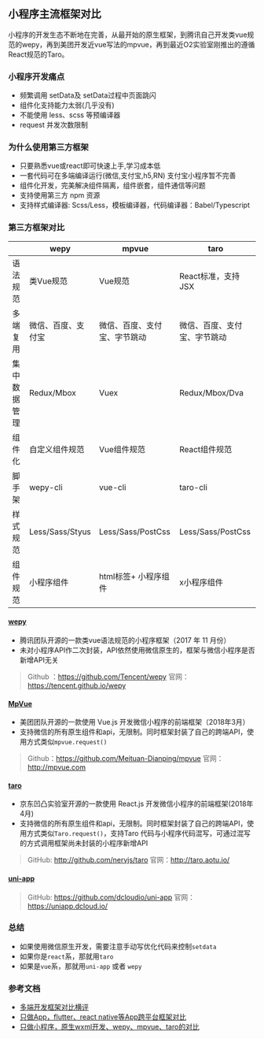 ## 小程序主流框架对比
小程序的开发生态不断地在完善，从最开始的原生框架，到腾讯自己开发类vue规范的wepy，再到美团开发近vue写法的mpvue，再到最近O2实验室刚推出的遵循React规范的Taro。

### 小程序开发痛点

- 频繁调用 setData及 setData过程中页面跳闪
- 组件化支持能力太弱(几乎没有)
- 不能使用 less、scss 等预编译器
- request 并发次数限制

### 为什么使用第三方框架

- 只要熟悉vue或react即可快速上手,学习成本低
- 一套代码可在多端编译运行(微信,支付宝,h5,RN)  支付宝小程序暂不完善
- 组件化开发，完美解决组件隔离，组件嵌套，组件通信等问题
- 支持使用第三方 npm 资源
- 支持样式编译器: Scss/Less，模板编译器，代码编译器：Babel/Typescript

### 第三方框架对比

|      | **wepy** | **mpvue** | **taro** |
| ------------ | -------- | -------- | -------- |
| 语法规范     | 类Vue规范 | Vue规范 | React标准，支持JSX |
| 多端复用     | 微信、百度、支付宝 | 微信、百度、支付宝、字节跳动 | 微信、百度、支付宝、字节跳动 |          |
| 集中数据管理 | Redux/Mbox | Vuex | Redux/Mbox/Dva |
| 组件化       | 自定义组件规范 | Vue组件规范 | React组件规范 |
| 脚手架       | wepy-cli | vue-cli | taro-cli |
| 样式规范     | Less/Sass/Styus | Less/Sass/PostCss | Less/Sass/PostCss|
| 组件规范       | 小程序组件 | html标签+ 小程序组件 | x小程序组件 |

#### [wepy](https://tencent.github.io/wepy/document.html)
- 腾讯团队开源的一款类vue语法规范的小程序框架（2017 年 11 月份）
- 未对小程序API作二次封装，API依然使用微信原生的，框架与微信小程序是否新增API无关

> Github ：https://github.com/Tencent/wepy
> 官网：https://tencent.github.io/wepy

####  [MpVue](http://mpvue.com/mpvue/#-html)

- 美团团队开源的一款使用 Vue.js 开发微信小程序的前端框架（2018年3月）
- 支持微信的所有原生组件和api，无限制。同时框架封装了自己的跨端API，使用方式类似`mpvue.request()`

> Github：https://github.com/Meituan-Dianping/mpvue
> 官网：http://mpvue.com


#### [taro](https://taro.aotu.io/)

- 京东凹凸实验室开源的一款使用 React.js 开发微信小程序的前端框架(2018年4月)
- 支持微信的所有原生组件和api，无限制。同时框架封装了自己的跨端API，使用方式类似`Taro.request()`，支持Taro 代码与小程序代码混写，可通过混写的方式调用框架尚未封装的小程序新增API

> GitHub: http://github.com/nervjs/taro
> 官网：http://taro.aotu.io/

#### [uni-app](https://uniapp.dcloud.io/)

> GitHub: https://github.com/dcloudio/uni-app
> 官网：https://uniapp.dcloud.io/

### 总结

- 如果使用微信原生开发，需要注意手动写优化代码来控制`setdata`
- 如果你是`react`系，那就用`taro` 
- 如果是`vue`系，那就用`uni-app` 或者 `wepy`


### 参考文档
- [多端开发框架对比横评](https://juejin.im/post/5ca1736af265da30ae314248)
- [只做App，flutter、react native等App跨平台框架对比](https://ask.dcloud.net.cn/article/36083)
- [只做小程序，原生wxml开发、wepy、mpvue、taro的对比](https://ask.dcloud.net.cn/article/35867)